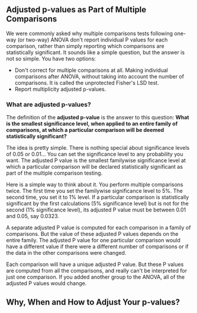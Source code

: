 ## Adjusted p-values as Part of Multiple Comparisons

We were commonly asked why multiple comparisons tests following one-way (or two-way) ANOVA don't report individual P values for each comparison, rather than simply reporting which comparisons are statistically significant. It sounds like a simple question, but the answer is not so simple. You have two options:

* Don't correct for multiple comparisons at all.  Making individual comparisons after ANOVA, without taking into account the number of comparisons. It is called the unprotected Fisher's LSD test.
* Report multiplicity adjusted p-values. 

### What are adjusted p-values?

The definition of the **adjusted p-value** is the answer to this question: **What is the smallest significance level, when applied to an entire family of comparisons, at which a particular comparison will be deemed statistically significant?**

The idea is pretty simple. There is nothing special about significance levels of 0.05 or 0.01... You can set the significance level to any probability you want. The adjusted P value is the smallest familywise significance level at which a particular comparison will be declared statistically significant as part of the multiple comparison testing.

Here is a simple way to think about it. You perform multiple comparisons twice. The first time you set the familywise significance level to 5%. The second time, you set it to 1% level. If a particular comparison is statistically significant by the first calculations (5% significance level) but is not for the second (1% significance level), its adjusted P value must be between 0.01 and 0.05, say 0.0323. 

A separate adjusted P value is computed for each comparison in a family of comparisons. But the value of these adjusted P values depends on the entire family. The adjusted P value for one particular comparison would have a different value if there were a different number of comparisons or if the data in the other comparisons were changed. 

Each comparison will have a unique adjusted P value. But these P values are computed from all the comparisons, and really can't be interpreted for just one comparison. If you added another group to the ANOVA, all of the adjusted P values would change.

## Why, When and How to Adjust Your p-values?

